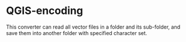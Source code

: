 # QGIS-encoding

This converter can read all vector files in a folder and its sub-folder, and save them into another folder with specified character set.

